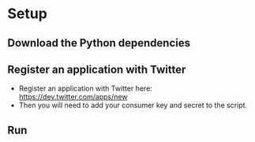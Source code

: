 # Setup
## Download the Python dependencies

## Register an application with Twitter
* Register an application with Twitter here: https://dev.twitter.com/apps/new
* Then you will need to add your consumer key and secret to the script.

## Run
